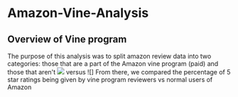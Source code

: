 # Amazon-Vine-Analysis
## Overview of Vine program
The purpose of this analysis was to split amazon review data into two categories: those that are a part of the Amazon vine program (paid) and those that aren't
![](D:\DevTools\Repos\Patrick\Amazon-Vine-Analysis\paid.PNG) versus ![]
From there, we compared the percentage of 5 star ratings being given by vine program reviewers vs normal users of Amazon